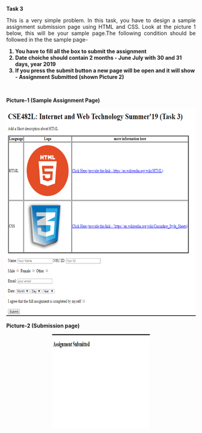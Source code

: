 <strong> Task 3 </strong>
<br>
<p align="justify">
This is a very simple problem. In this task, you have to design a sample assignment submission page using HTML and CSS. Look at the picture 1 below, this will be your sample page.The following condition should be followed in the the sample page- 
    <ol> <b>
   <li>You have to fill all the box to submit the assignment </i>
  <li>Date choiche should contain 2 months - June July with 30 and 31 days, year 2019</i>
  <li>If you press the submit button a new page will be open and it will show - Assignment Submitted (shown Picture 2)</li>
 </ol> </b>
  </br>
</p>

<strong> Picture-1 (Sample Assignment Page) </strong>
<p align="center">
  <img width="560" height="550" src="https://github.com/NeloyNSU/CSE482_Summer-19_Section7/blob/master/image/Task%203.PNG">
</p>
<strong> Picture-2 (Submission page) </strong>
<p align="center">
  <img width="260" height="250" src="https://github.com/NeloyNSU/CSE482_Summer-19_Section7/blob/master/image/Task3_1.PNG">
</p>


